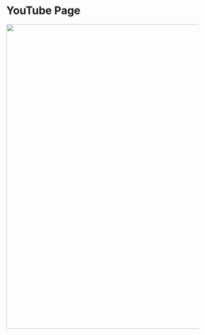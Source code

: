 <tabel>
  
# YouTube Page
  <a href="https://www.davidarcher.tech/mimicked-youtube" target="_blank">
    <img width="800" src="https://user-images.githubusercontent.com/101377287/196084348-9a3375ca-0867-4765-89ca-7e1526c4ed20.png"/>
  </a>
  </table
